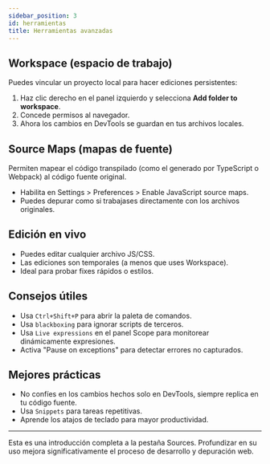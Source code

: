 ```yaml
---
sidebar_position: 3
id: herramientas
title: Herramientas avanzadas
---
```


## Workspace (espacio de trabajo)

Puedes vincular un proyecto local para hacer ediciones persistentes:

1. Haz clic derecho en el panel izquierdo y selecciona **Add folder to workspace**.
2. Concede permisos al navegador.
3. Ahora los cambios en DevTools se guardan en tus archivos locales.

## Source Maps (mapas de fuente)

Permiten mapear el código transpilado (como el generado por TypeScript o Webpack) al código fuente original.

- Habilita en Settings > Preferences > Enable JavaScript source maps.
- Puedes depurar como si trabajases directamente con los archivos originales.

## Edición en vivo

- Puedes editar cualquier archivo JS/CSS.
- Las ediciones son temporales (a menos que uses Workspace).
- Ideal para probar fixes rápidos o estilos.

## Consejos útiles

- Usa `Ctrl+Shift+P` para abrir la paleta de comandos.
- Usa `blackboxing` para ignorar scripts de terceros.
- Usa `Live expressions` en el panel Scope para monitorear dinámicamente expresiones.
- Activa "Pause on exceptions" para detectar errores no capturados.

## Mejores prácticas

- No confíes en los cambios hechos solo en DevTools, siempre replica en tu código fuente.
- Usa `Snippets` para tareas repetitivas.
- Aprende los atajos de teclado para mayor productividad.

---

Esta es una introducción completa a la pestaña Sources. Profundizar en su uso mejora significativamente el proceso de desarrollo y depuración web.
